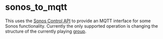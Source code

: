 # sonos_to_mqtt

This uses the [Sonos Control API](https://developer.sonos.com/reference/control-api/) to provide an MQTT interface for some Sonos functionality. Currently the only supported operation is changing the structure of the currently playing [group](https://developer.sonos.com/reference/control-api/groups/).
